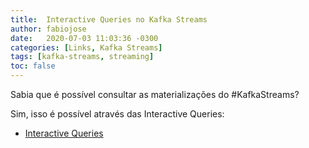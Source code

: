 ```yaml
---
title:  Interactive Queries no Kafka Streams
author: fabiojose
date:   2020-07-03 11:03:36 -0300
categories: [Links, Kafka Streams]
tags: [kafka-streams, streaming]
toc: false
---
```


Sabia que é possível consultar as materializações do #KafkaStreams?

Sim, isso é possível através das Interactive Queries:

- [Interactive Queries](https://kafka.apache.org/25/documentation/streams/developer-guide/interactive-queries#interactive-queries)